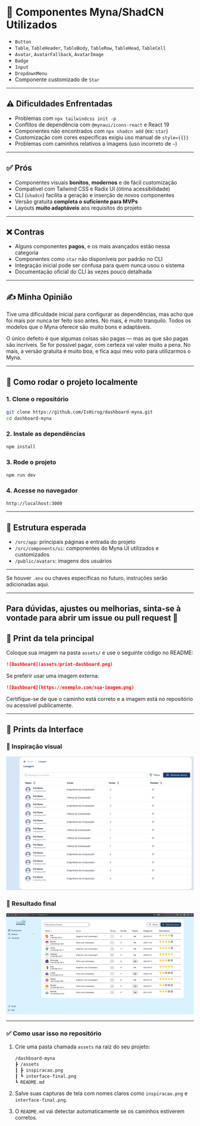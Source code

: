# 🧩 Componentes Myna/ShadCN Utilizados

- `Button`
- `Table`, `TableHeader`, `TableBody`, `TableRow`, `TableHead`, `TableCell`
- `Avatar`, `AvatarFallback`, `AvatarImage`
- `Badge`
- `Input`
- `DropdownMenu`
- Componente customizado de `Star`

---

## ⚠️ Dificuldades Enfrentadas

- Problemas com `npx tailwindcss init -p`
- Conflitos de dependência com `@mynaui/icons-react` e React 19
- Componentes não encontrados com `npx shadcn add` (ex: `star`)
- Customização com cores específicas exigiu uso manual de `style={{}}`
- Problemas com caminhos relativos a imagens (uso incorreto de `~`)

---

## ✅ Prós

- Componentes visuais **bonitos**, **modernos** e de fácil customização
- Compatível com Tailwind CSS e Radix UI (ótima acessibilidade)
- CLI (`shadcn`) facilita a geração e inserção de novos componentes
- Versão gratuita **completa o suficiente para MVPs**
- Layouts **muito adaptáveis** aos requisitos do projeto

---

## ❌ Contras

- Alguns componentes **pagos**, e os mais avançados estão nessa categoria
- Componentes como `star` não disponíveis por padrão no CLI
- Integração inicial pode ser confusa para quem nunca usou o sistema
- Documentação oficial do CLI às vezes pouco detalhada

---

## ✍️ Minha Opinião

Tive uma dificuldade inicial para configurar as dependências, mas acho que foi mais por nunca ter feito isso antes. No mais, é muito tranquilo. Todos os modelos que o Myna oferece são muito bons e adaptáveis.

O único defeito é que algumas coisas são pagas — mas as que são pagas são incríveis. Se for possível pagar, com certeza vai valer muito a pena. No mais, a versão gratuita é muito boa, e fica aqui meu voto para utilizarmos o Myna.

---

## 🚀 Como rodar o projeto localmente

### 1. Clone o repositório
```bash
git clone https://github.com/IsHirog/dashboard-myna.git
cd dashboard-myna
```

### 2. Instale as dependências
```bash
npm install
```

### 3. Rode o projeto
```bash
npm run dev
```

### 4. Acesse no navegador
```
http://localhost:3000
```

---

## 📁 Estrutura esperada

- `/src/app`: principais páginas e entrada do projeto
- `/src/components/ui`: componentes do Myna UI utilizados e customizados
- `/public/avatars`: imagens dos usuários

---

Se houver `.env` ou chaves específicas no futuro, instruções serão adicionadas aqui.

---

Para dúvidas, ajustes ou melhorias, sinta-se à vontade para abrir um issue ou pull request 🚀
---

## 📸 Print da tela principal

Coloque sua imagem na pasta `assets/` e use o seguinte código no README:

```markdown
![Dashboard](assets/print-dashboard.png)
```

Se preferir usar uma imagem externa:

```markdown
![Dashboard](https://exemplo.com/sua-imagem.png)
```

Certifique-se de que o caminho está correto e a imagem está no repositório ou acessível publicamente.

---

## 📸 Prints da Interface

### 🎯 Inspiração visual

![Inspiração visual](assets/inspiracao.png)

### 🧪 Resultado final

![Resultado atual do projeto](assets/interface-final.png)

---

### ✅ Como usar isso no repositório

1. Crie uma pasta chamada `assets` na raiz do seu projeto:
   ```
   /dashboard-myna
   ┣ /assets
   ┃ ┣ inspiracao.png
   ┃ ┗ interface-final.png
   ┗ README.md
   ```

2. Salve suas capturas de tela com nomes claros como `inspiracao.png` e `interface-final.png`.

3. O `README.md` vai detectar automaticamente se os caminhos estiverem corretos.

